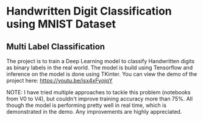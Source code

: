 # Handwritten Digit Classification using MNIST Dataset
## Multi Label Classification
The project is to train a Deep Learning model to classify Handwritten digits as binary labels in the real world. The model is build using Tensorflow and inference on the model is done using TKinter.
You can view the demo of the project here: https://youtu.be/isx4xFyojqY

NOTE:
I have tried multiple approaches to tackle this problem (notebooks from V0 to V4), but couldn't improve training accuracy more than 75%. All though the model is performing pretty well in real time, which is demonstrated in the demo. Any improvements are highly appreciated.
